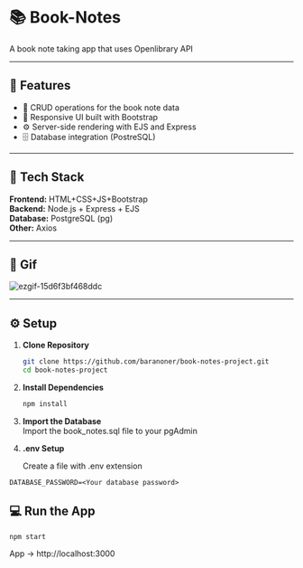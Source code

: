 # 📚 Book-Notes
  
 A book note taking app that uses Openlibrary API 

---

## 🚀 Features
- 📄 CRUD operations for the book note data
- 📱 Responsive UI built with Bootstrap
- ⚙️ Server-side rendering with EJS and Express
- 🗄️ Database integration (PostreSQL)

---

## 🧱 Tech Stack
**Frontend:** HTML+CSS+JS+Bootstrap  
**Backend:** Node.js + Express + EJS  
**Database:** PostgreSQL (pg)  
**Other:** Axios

---

## 📸 Gif

![ezgif-15d6f3bf468ddc](https://github.com/user-attachments/assets/cfe01516-c647-4db6-9b2f-7ad783a08b3c)

---

## ⚙️ Setup

1. **Clone Repository**
   ```bash
   git clone https://github.com/baranoner/book-notes-project.git
   cd book-notes-project
2. **Install Dependencies**
   ```bash
   npm install
3. **Import the Database**\
   Import the book_notes.sql file to your pgAdmin
5. **.env Setup**

   Create a file with .env extension
```
DATABASE_PASSWORD=<Your database password>
``` 
## 💻 Run the App

```
npm start
```
App -> http://localhost:3000
